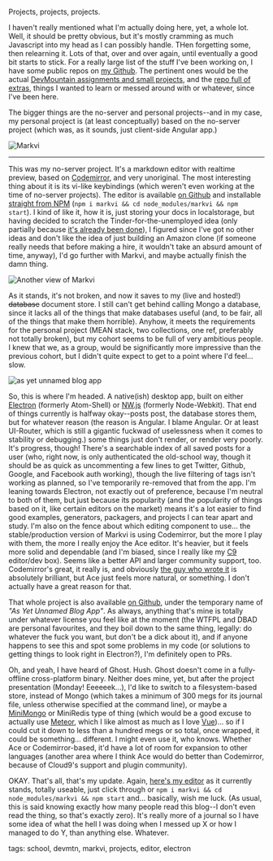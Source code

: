 Projects, projects, projects.

I haven't really mentioned what I'm actually doing here, yet, a whole lot. Well, it should be pretty obvious, but it's mostly cramming as much Javascript into my head as I can possibly handle. THen forgetting some, then relearning it. Lots of that, over and over again, until eventually a good bit starts to stick. For a really large list of the stuff I've been working on, I have some public repos on [my Github](https://github.com/zacanger). The pertinent ones would be the actual [DevMountain assignments and small projects](https://github.com/zacanger/devmtn.git), and the [repo full of extras](https://github.com/zacanger/excerpts-and-excersises.git), things I wanted to learn or messed around with or whatever, since I've been here.

The bigger things are the no-server and personal projects--and in my case, my personal project is (at least conceptually) based on the no-server project (which was, as it sounds, just client-side Angular app.)

![Markvi](http://zacanger.com/blog/markvi-1.jpg)

--------

This was my no-server project. It's a markdown editor with realtime preview, based on [Codemirror](https://codemirror.net/), and very unoriginal. The most interesting thing about it is its vi-like keybindings (which weren't even working at the time of no-server projects). The editor is available [on Github](https://github.com/zacanger/markvi) and installable [straight from NPM](https://www.npmjs.com/package/markvi) (`npm i markvi && cd node_modules/markvi && npm start`). I kind of like it, how it is, just storing your docs in localstorage, but having decided to scratch the Tinder-for-the-unemployed idea (only partially because [it's already been done](http://www.jobrapp.com/)), I figured since I've got no other ideas and don't like the idea of just building an Amazon clone (if someone really needs that before making a hire, it wouldn't take an absurd amount of time, anyway), I'd go further with Markvi, and maybe actually finish the damn thing.

![Another view of Markvi](http://zacanger.com/blog/markvi-2.jpg)

As it stands, it's not broken, and now it saves to my (live and hosted!) ~~database~~ document store. I still can't get behind calling Mongo a database, since it lacks all of the things that make databases useful (and, to be fair, all of the things that make them horrible). Anyhow, it meets the requirements for the personal project (MEAN stack, two collections, one ref, preferably not totally broken), but my cohort seems to be full of very ambitious people. I knew that we, as a group, would be significantly more impressive than the previous cohort, but I didn't quite expect to get to a point where I'd feel... slow.

![as yet unnamed blog app](http://zacanger.com/blog/ayuba.png)

So, this is where I'm headed. A native(ish) desktop app, built on either [Electron](http://electron.atom.io) (formerly Atom-Shell) or [NW.js](http://nwjs.io/) (formerly Node-Webkit). That end of things currently is halfway okay--posts post, the database stores them, but for whatever reason (the reason is Angular. I blame Angular. Or at least UI-Router, which is still a gigantic fuckwad of uselessness when it comes to stability or debugging.) some things just don't render, or render very poorly. It's progress, though! There's a searchable index of all saved posts for a user (who, right now, is only authenticated the old-school way, though it should be as quick as uncommenting a few lines to get Twitter, Github, Google, and Facebook auth working), though the live filtering of tags isn't working as planned, so I've temporarily re-removed that from the app. I'm leaning towards Electron, not exactly out of preference, because I'm neutral to both of them, but just because its popularity (and the popularity of things based on it, like certain editors on the market) means it's a lot easier to find good examples, generators, packagers, and projects I can tear apart and study. I'm also on the fence about which editing component to use... the stable/production version of Markvi is using Codemirror, but the more I play with them, the more I really enjoy the Ace editor. It's heavier, but it feels more solid and dependable (and I'm biased, since I really like my [C9](https://c9.io/) editor/dev box). Seems like a better API and larger community support, too. Codemirror's great, it really is, and obviously [the guy who wrote it](http://marijnhaverbeke.nl/) is absolutely brilliant, but Ace just feels more natural, or something. I don't actually have a great reason for that.

That whole project is also available [on Github](https://github.com/zacanger/ayuba.git), under the temporary name of _"As Yet Unnamed Blog App"_. As always, anything that's mine is totally under whatever license you feel like at the moment (the WTFPL and DBAD are personal favourites, and they boil down to the same thing, legally: do whatever the fuck you want, but don't be a dick about it), and if anyone happens to see this and spot some problems in my code (or solutions to getting things to look right in Electron?), I'm definitely open to PRs.

Oh, and yeah, I have heard of Ghost. Hush. Ghost doesn't come in a fully-offline cross-platform binary. Neither does mine, yet, but after the project presentation (Monday! Eeeeeek...), I'd like to switch to a filesystem-based store, instead of Mongo (which takes a minimum of 300 megs for its journal file, unless otherwise specified at the command line), or maybe a [MiniMongo](https://www.meteor.com/mini-databases) or MiniRedis type of thing (which would be a good excuse to actually use [Meteor](https://www.meteor.com/), which I like almost as much as I love [Vue](http://vuejs.org/))... so if I could cut it down to less than a hundred megs or so total, once wrapped, it could be something... different. I might even use it, who knows. Whether Ace or Codemirror-based, it'd have a lot of room for expansion to other languages (another area where I think Ace would do better than Codemirror, because of Cloud9's support and plugin community).

OKAY. That's all, that's my update. Again, [here's my editor](http://devpost.com/software/markvi) as it currently stands, totally useable, just click through or `npm i markvi && cd node_modules/markvi && npm start` and... basically, wish me luck. (As usual, this is said knowing exactly how many people read this blog--I don't even read the thing, so that's exactly zero). It's really more of a journal so I have some idea of what the hell I was doing when I messed up X or how I managed to do Y, than anything else. Whatever.

tags: school, devmtn, markvi, projects, editor, electron

